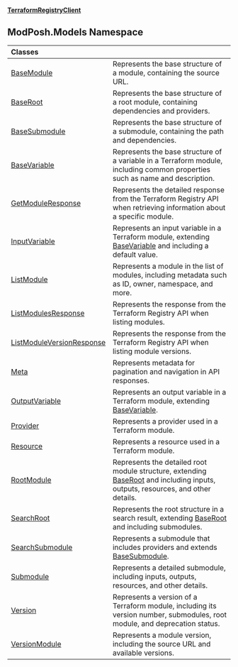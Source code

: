 #### [TerraformRegistryClient](index.md 'index')

## ModPosh.Models Namespace

| Classes | |
| :--- | :--- |
| [BaseModule](ModPosh.Models.BaseModule.md 'ModPosh.Models.BaseModule') | Represents the base structure of a module, containing the source URL. |
| [BaseRoot](ModPosh.Models.BaseRoot.md 'ModPosh.Models.BaseRoot') | Represents the base structure of a root module, containing dependencies and providers. |
| [BaseSubmodule](ModPosh.Models.BaseSubmodule.md 'ModPosh.Models.BaseSubmodule') | Represents the base structure of a submodule, containing the path and dependencies. |
| [BaseVariable](ModPosh.Models.BaseVariable.md 'ModPosh.Models.BaseVariable') | Represents the base structure of a variable in a Terraform module, including common properties such as name and description. |
| [GetModuleResponse](ModPosh.Models.GetModuleResponse.md 'ModPosh.Models.GetModuleResponse') | Represents the detailed response from the Terraform Registry API when retrieving information about a specific module. |
| [InputVariable](ModPosh.Models.InputVariable.md 'ModPosh.Models.InputVariable') | Represents an input variable in a Terraform module, extending [BaseVariable](ModPosh.Models.BaseVariable.md 'ModPosh.Models.BaseVariable') and including a default value. |
| [ListModule](ModPosh.Models.ListModule.md 'ModPosh.Models.ListModule') | Represents a module in the list of modules, including metadata such as ID, owner, namespace, and more. |
| [ListModulesResponse](ModPosh.Models.ListModulesResponse.md 'ModPosh.Models.ListModulesResponse') | Represents the response from the Terraform Registry API when listing modules. |
| [ListModuleVersionResponse](ModPosh.Models.ListModuleVersionResponse.md 'ModPosh.Models.ListModuleVersionResponse') | Represents the response from the Terraform Registry API when listing module versions. |
| [Meta](ModPosh.Models.Meta.md 'ModPosh.Models.Meta') | Represents metadata for pagination and navigation in API responses. |
| [OutputVariable](ModPosh.Models.OutputVariable.md 'ModPosh.Models.OutputVariable') | Represents an output variable in a Terraform module, extending [BaseVariable](ModPosh.Models.BaseVariable.md 'ModPosh.Models.BaseVariable'). |
| [Provider](ModPosh.Models.Provider.md 'ModPosh.Models.Provider') | Represents a provider used in a Terraform module. |
| [Resource](ModPosh.Models.Resource.md 'ModPosh.Models.Resource') | Represents a resource used in a Terraform module. |
| [RootModule](ModPosh.Models.RootModule.md 'ModPosh.Models.RootModule') | Represents the detailed root module structure, extending [BaseRoot](ModPosh.Models.BaseRoot.md 'ModPosh.Models.BaseRoot') and including inputs, outputs, resources, and other details. |
| [SearchRoot](ModPosh.Models.SearchRoot.md 'ModPosh.Models.SearchRoot') | Represents the root structure in a search result, extending [BaseRoot](ModPosh.Models.BaseRoot.md 'ModPosh.Models.BaseRoot') and including submodules. |
| [SearchSubmodule](ModPosh.Models.SearchSubmodule.md 'ModPosh.Models.SearchSubmodule') | Represents a submodule that includes providers and extends [BaseSubmodule](ModPosh.Models.BaseSubmodule.md 'ModPosh.Models.BaseSubmodule'). |
| [Submodule](ModPosh.Models.Submodule.md 'ModPosh.Models.Submodule') | Represents a detailed submodule, including inputs, outputs, resources, and other details. |
| [Version](ModPosh.Models.Version.md 'ModPosh.Models.Version') | Represents a version of a Terraform module, including its version number, submodules, root module, and deprecation status. |
| [VersionModule](ModPosh.Models.VersionModule.md 'ModPosh.Models.VersionModule') | Represents a module version, including the source URL and available versions. |
